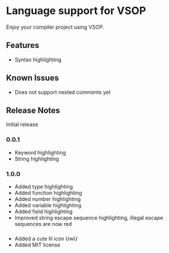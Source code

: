 # Language support for VSOP

Enjoy your compiler project using VSOP.

## Features

+ Syntax highlighting

## Known Issues

+ Does not support nested comments yet

## Release Notes

Initial release


### 0.0.1

- Keyword highlighting
- String highlighting

### 1.0.0

- Added type highlighting
- Added function highlighting
- Added number highlighting
- Added variable highlighting
- Added field highlighting
- Improved string escape sequence highlighting, illegal escape sequences are now red

###

- Added a cute lil icon UwU
- Added MIT license